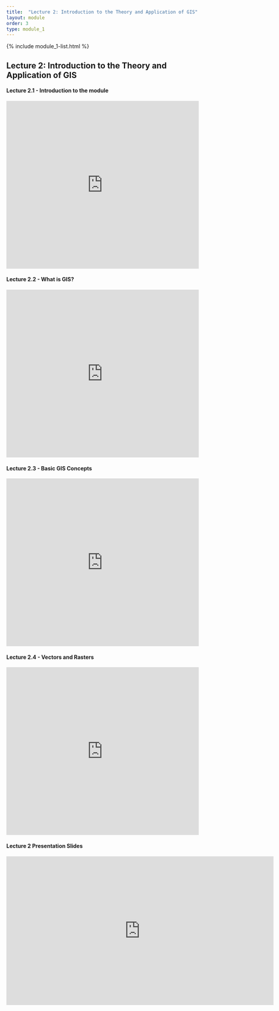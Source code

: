 ```yaml
---
title:  "Lecture 2: Introduction to the Theory and Application of GIS"
layout: module
order: 3
type: module_1
---
```


{% include module_1-list.html %}

## Lecture 2: Introduction to the Theory and Application of GIS

<style>

.responsive-wrap iframe{ max-width: 100%;}

</style>

#### Lecture 2.1 - Introduction to the module

<div class="responsive-wrap">

<iframe src="https://drive.google.com/file/d/1RK0FDIpXkipeBZWRuj7cwj8EzQtV3p-o/preview" frameborder="0" width="1100" height="440" allowfullscreen="true" mozallowfullscreen="true" webkitallowfullscreen="true"></iframe>
</div>

#### Lecture 2.2 - What is GIS?

<div class="responsive-wrap">

<iframe src="https://drive.google.com/file/d/1RT76AmL_hgy8Q8JY-JzJSl_yc56n1ZLR/preview" frameborder="0" width="1100" height="440" allowfullscreen="true" mozallowfullscreen="true" webkitallowfullscreen="true"></iframe>
</div>

#### Lecture 2.3 - Basic GIS Concepts

<div class="responsive-wrap">

<iframe src="https://drive.google.com/file/d/1HzCZ_vfT5r1_G03V5Eu5BPzsw38-YApN/preview" frameborder="0" width="1100" height="440" allowfullscreen="true" mozallowfullscreen="true" webkitallowfullscreen="true"></iframe>
</div>

#### Lecture 2.4 - Vectors and Rasters

<div class="responsive-wrap">

<iframe src="https://drive.google.com/file/d/18LnY_8UqjqEaZiGNdKzB2VHmKX9DkBN7/preview" frameborder="0" width="1100" height="440" allowfullscreen="true" mozallowfullscreen="true" webkitallowfullscreen="true"></iframe>
</div>


#### Lecture 2 Presentation Slides

<iframe src="https://drive.google.com/file/d/13iRxgon8S0UoUSiMGQu_P9_Nv7IzwgDL/preview" frameborder="0" width="700" height="390" allowfullscreen="true" mozallowfullscreen="true" webkitallowfullscreen="true"></iframe>



